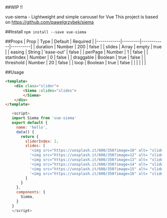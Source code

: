 
##WIP !!

vue-siema - Lightweight and simple carousel for Vue
This project is based on https://github.com/pawelgrzybek/siema




##Install 
```npm install --save vue-siema```

##Props 
| Prop       | Type    | Default    | Required |
|------------|---------|------------|----------|
| duration   | Number  | 200        | false    |
| slides     | Array   | empty      | true     |
| easing     | String  | 'ease-out' | false    |
| perPage    | Number  | 1          | false    |
| startIndex | Number  | 0          | false    |
| draggable  | Boolean | true       | false    |
| threshold  | Number  | 20         | false    |
| loop       | Boolean | true       | false    |
|            |         |            |          |



##Usage 
```html
<template>
    <div class="slider">
        <Siema :slides="slides">
        </Siema>
    </div>
</template>
```
```js
   <script>
   import Siema from 'vue-siema'
   export default {
     name: 'hello',
     data() {
       return {
         sliderIndex: 2,
         slides: [
           '<img src="https://unsplash.it/600/350?image=10" alt= "slide" />',
           '<img src="https://unsplash.it/600/350?image=12" alt= "slide" />',
           '<img src="https://unsplash.it/600/350?image=13" alt= "slide" />',
           '<img src="https://unsplash.it/600/350?image=14" alt= "slide" />',
           '<img src="https://unsplash.it/600/350?image=15" alt= "slide" />',
           '<img src="https://unsplash.it/600/350?image=16" alt= "slide" />',
         ]
       }
     },
     components: {
       Siema,
     }
   }
   </script>
```
